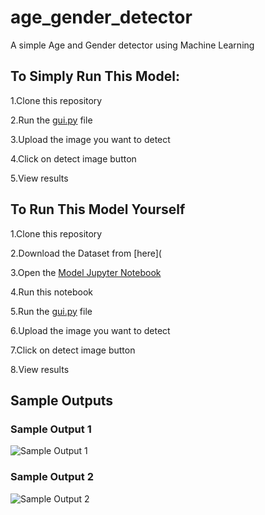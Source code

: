 # age_gender_detector
A simple Age and Gender detector using Machine Learning
## To Simply Run This Model:
1.Clone this repository

2.Run the [gui.py](https://github.com/riyalguha/age_gender_detector/blob/main/gui.py) file

3.Upload the image you want to detect

4.Click on detect image button

5.View results


## To Run This Model Yourself
1.Clone this repository

2.Download the Dataset from [here](

3.Open the [Model Jupyter Notebook](https://github.com/riyalguha/age_gender_detector/blob/main/Model.ipynb)

4.Run this notebook

5.Run the [gui.py](https://github.com/riyalguha/age_gender_detector/blob/main/gui.py) file

6.Upload the image you want to detect

7.Click on detect image button

8.View results

## Sample Outputs
### Sample Output 1
![Sample Output 1]()
### Sample Output 2
![Sample Output 2]()
